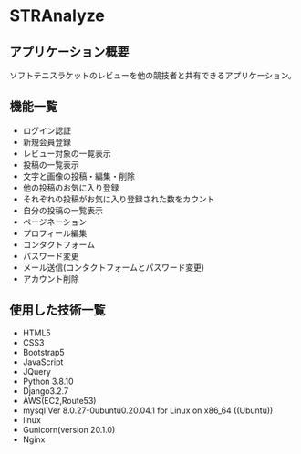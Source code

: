 # STRAnalyze
## アプリケーション概要
ソフトテニスラケットのレビューを他の競技者と共有できるアプリケーション。

## 機能一覧
- ログイン認証               
- 新規会員登録
- レビュー対象の一覧表示
- 投稿の一覧表示
- 文字と画像の投稿・編集・削除
- 他の投稿のお気に入り登録
- それぞれの投稿がお気に入り登録された数をカウント
- 自分の投稿の一覧表示
- ページネーション
- プロフィール編集
- コンタクトフォーム
- パスワード変更
- メール送信(コンタクトフォームとパスワード変更)
- アカウント削除

## 使用した技術一覧
- HTML5
- CSS3
- Bootstrap5
- JavaScript
- JQuery
- Python 3.8.10
- Django3.2.7
- AWS(EC2,Route53)
- mysql  Ver 8.0.27-0ubuntu0.20.04.1 for Linux on x86_64 ((Ubuntu))
- linux
- Gunicorn(version 20.1.0)
- Nginx

